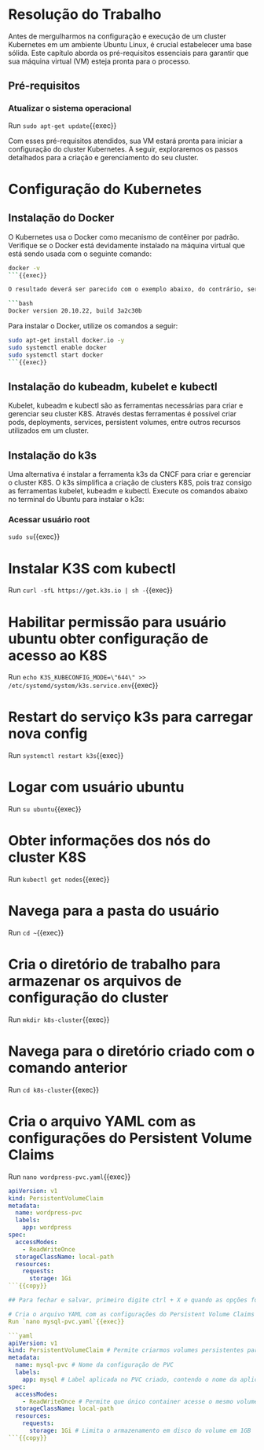 
# Resolução do Trabalho
Antes de mergulharmos na configuração e execução de um cluster Kubernetes em um ambiente Ubuntu Linux, é crucial estabelecer uma base sólida. Este capítulo aborda os pré-requisitos essenciais para garantir que sua máquina virtual (VM) esteja pronta para o processo.

## Pré-requisitos
### Atualizar o sistema operacional
Run `sudo apt-get update`{{exec}}

Com esses pré-requisitos atendidos, sua VM estará pronta para iniciar a configuração do cluster Kubernetes. A seguir, exploraremos os passos detalhados para a criação e gerenciamento do seu cluster.

# Configuração do Kubernetes
## Instalação do Docker
O Kubernetes usa o Docker como mecanismo de contêiner por padrão. Verifique se o Docker está devidamente instalado na máquina virtual que está sendo usada com o seguinte comando:

```bash
docker -v
```{{exec}}

O resultado deverá ser parecido com o exemplo abaixo, do contrário, será necessário instalar o Docker para seguir adiante.

```bash
Docker version 20.10.22, build 3a2c30b
```

Para instalar o Docker, utilize os comandos a seguir:

```bash
sudo apt-get install docker.io -y
sudo systemctl enable docker
sudo systemctl start docker
```{{exec}}
```
## Instalação do kubeadm, kubelet e kubectl
Kubelet, kubeadm e kubectl são as ferramentas necessárias para criar e gerenciar seu cluster K8S. Através destas ferramentas é possível criar pods, deployments, services, persistent volumes, entre outros recursos utilizados em um cluster.

## Instalação do k3s
Uma alternativa é instalar a ferramenta k3s da CNCF para criar e gerenciar o cluster K8S. O k3s simplifica a criação de clusters K8S, pois traz consigo as ferramentas kubelet, kubeadm e kubectl.
Execute os comandos abaixo no terminal do Ubuntu para instalar o k3s:

### Acessar usuário root
`sudo su`{{exec}}

# Instalar K3S com kubectl
Run `curl -sfL https://get.k3s.io | sh -`{{exec}}

# Habilitar permissão para usuário ubuntu obter configuração de acesso ao K8S
Run `echo K3S_KUBECONFIG_MODE=\"644\" >> /etc/systemd/system/k3s.service.env`{{exec}}

# Restart do serviço k3s para carregar nova config
Run `systemctl restart k3s`{{exec}}

# Logar com usuário ubuntu
Run `su ubuntu`{{exec}}

# Obter informações dos nós do cluster K8S
Run `kubectl get nodes`{{exec}}

# Navega para a pasta do usuário
Run `cd ~`{{exec}}

# Cria o diretório de trabalho para armazenar os arquivos de configuração do cluster
Run `mkdir k8s-cluster`{{exec}}

# Navega para o diretório criado com o comando anterior
Run `cd k8s-cluster`{{exec}}

# Cria o arquivo YAML com as configurações do Persistent Volume Claims
Run `nano wordpress-pvc.yaml`{{exec}}

```yaml
apiVersion: v1
kind: PersistentVolumeClaim
metadata:
  name: wordpress-pvc
  labels:
    app: wordpress
spec:
  accessModes:
    - ReadWriteOnce
  storageClassName: local-path
  resources:
    requests:
      storage: 1Gi
```{{copy}}

## Para fechar e salvar, primeiro digite ctrl + X e quando as opções forem exibidas na parte inferior do editor Nano, digite Y e Enter 

# Cria o arquivo YAML com as configurações do Persistent Volume Claims
Run `nano mysql-pvc.yaml`{{exec}}

```yaml
apiVersion: v1
kind: PersistentVolumeClaim # Permite criarmos volumes persistentes para nossos containers
metadata:
  name: mysql-pvc # Nome da configuração de PVC
  labels:
    app: mysql # Label aplicada no PVC criado, contendo o nome da aplicação
spec:
  accessModes:
    - ReadWriteOnce # Permite que único container acesse o mesmo volume persistente
  storageClassName: local-path
  resources:
    requests:
      storage: 1Gi # Limita o armazenamento em disco do volume em 1GB
```{{copy}}


